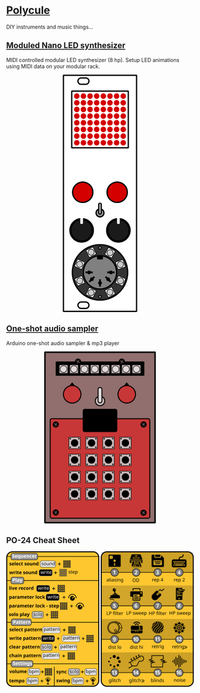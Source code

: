 # [Polycule](https://kbsezginel.github.io/polycule)
DIY instruments and music things...

## [Moduled Nano LED synthesizer](https://kbsezginel.github.io/moduled-nano)
MIDI controlled modular LED synthesizer (8 hp).
Setup LED animations using MIDI data on your modular rack.
<p align="center"><img src="assets/img/moduled/moduled-nano-front.png" width="200"></p>

## [One-shot audio sampler](https://kbsezginel.github.io/polycule/one-shot)
Arduino one-shot audio sampler &amp; mp3 player

<p align="center"><img src="assets/img/one-shot/polycule-one-shot-front.png" width="300"></p>

## PO-24 Cheat Sheet
<img src="assets/img/po24/PO-24-cheat-sheet.svg">
